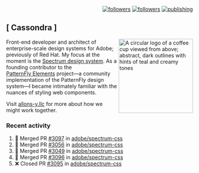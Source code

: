 <p align="right"><a rel="me" href="https://front-end.social/@castastrophe">
    <img alt="followers" title="Follow me on Mastodon" src="https://img.shields.io/mastodon/follow/109297102751309835?domain=https%3A%2F%2Ffront-end.social&label=Follow&logo=mastodon&logoColor=white&style=for-the-badge&labelColor=008080&color=006969"/></a>
  <a href="https://codepen.io/castastrophe/">
    <img alt="followers" title="Follow me on CodePen" src="https://img.shields.io/badge/23-1?color=640464&labelColor=7c007c&style=for-the-badge&logo=codepen&label=Follow"/></a>
<a href="https://castastrophe.medium.com/">
    <img alt="publishing" title="View articles on Medium" src="https://img.shields.io/badge/107-1?color=666&labelColor=444&label=subscribe&logo=medium&logoColor=white&style=for-the-badge"/></a>
</p>

## [&nbsp;Cassondra&nbsp;]

<img align="right" src="https://github-production-user-asset-6210df.s3.amazonaws.com/1840295/253016758-ba468774-1cd3-42c2-8f43-947b5eeb5edf.png" height="200" alt="A circular logo of a coffee cup viewed from above; abstract, dark outlines with hints of teal and creamy tones">

Front-end developer and architect of enterprise-scale design systems for Adobe; previously of Red Hat. My focus at the moment is the [Spectrum design system](https://github.com/adobe/spectrum-css). As a founding contributor to the [PatternFly&nbsp;Elements](https://github.com/patternfly/patternfly-elements) project&mdash;a community implementation of the PatternFly design system&mdash;I became intimately familiar with the nuances of styling web components.

Visit [allons-y.llc](http://allons-y.llc/) for more about how we might work together.

### Recent activity

<!--START_SECTION:activity-->
1. 🎉 Merged PR [#3097](https://github.com/adobe/spectrum-css/pull/3097) in [adobe/spectrum-css](https://github.com/adobe/spectrum-css)
2. 🎉 Merged PR [#3056](https://github.com/adobe/spectrum-css/pull/3056) in [adobe/spectrum-css](https://github.com/adobe/spectrum-css)
3. 🎉 Merged PR [#3049](https://github.com/adobe/spectrum-css/pull/3049) in [adobe/spectrum-css](https://github.com/adobe/spectrum-css)
4. 🎉 Merged PR [#3096](https://github.com/adobe/spectrum-css/pull/3096) in [adobe/spectrum-css](https://github.com/adobe/spectrum-css)
5. ❌ Closed PR [#3095](https://github.com/adobe/spectrum-css/pull/3095) in [adobe/spectrum-css](https://github.com/adobe/spectrum-css)
<!--END_SECTION:activity-->
